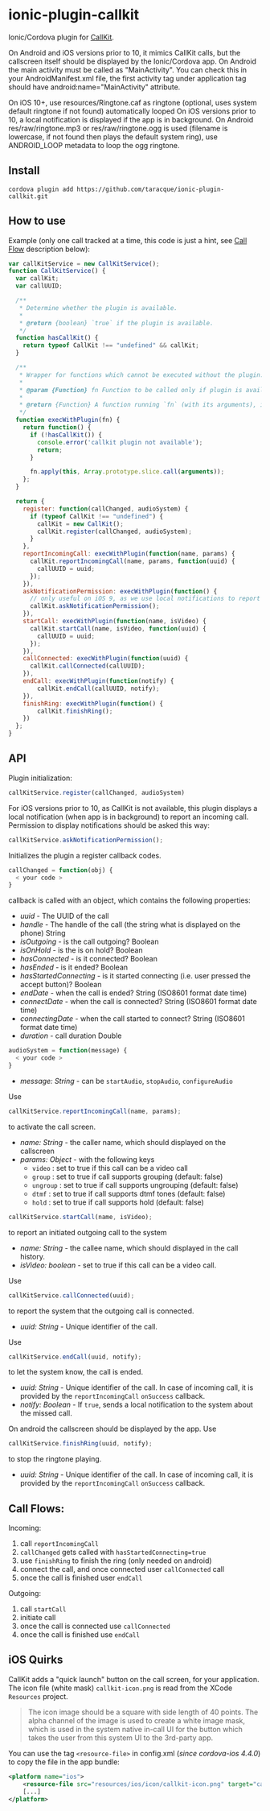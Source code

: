 # ionic-plugin-callkit

Ionic/Cordova plugin for [CallKit](https://developer.apple.com/reference/callkit).

On Android and iOS versions prior to 10, it mimics CallKit calls, but the callscreen itself should be displayed by the Ionic/Cordova app.
On Android the main activity must be called as "MainActivity". You can check this in your AndroidManifest.xml file, the first activity tag under application tag should have android:name="MainActivity" attribute.

On iOS 10+, use resources/Ringtone.caf as ringtone (optional, uses system default ringtone if not found) automatically looped
On iOS versions prior to 10, a local notification is displayed if the app is in background.
On Android res/raw/ringtone.mp3 or res/raw/ringtone.ogg is used (filename is lowercase, if not found then plays the default system ring), use ANDROID_LOOP metadata to loop the ogg ringtone.

## Install

```
cordova plugin add https://github.com/taracque/ionic-plugin-callkit.git
```

## How to use

Example (only one call tracked at a time, this code is just a hint, see [Call Flow](#call-flows) description below):

```javascript
var callKitService = new CallKitService();
function CallKitService() {
  var callKit;
  var callUUID;

  /**
   * Determine whether the plugin is available.
   *
   * @return {boolean} `true` if the plugin is available.
   */
  function hasCallKit() {
    return typeof CallKit !== "undefined" && callKit;
  }

  /**
   * Wrapper for functions which cannot be executed without the plugin.
   *
   * @param {Function} fn Function to be called only if plugin is available.
   *
   * @return {Function} A function running `fn` (with its arguments), if plugin is available.
   */
  function execWithPlugin(fn) {
    return function() {
      if (!hasCallKit()) {
        console.error('callkit plugin not available');
        return;
      }

      fn.apply(this, Array.prototype.slice.call(arguments));
    };
  }

  return {
    register: function(callChanged, audioSystem) {
      if (typeof CallKit !== "undefined") {
        callKit = new CallKit();
        callKit.register(callChanged, audioSystem);
      }
    },
    reportIncomingCall: execWithPlugin(function(name, params) {
      callKit.reportIncomingCall(name, params, function(uuid) {
        callUUID = uuid;
      });
    }),
    askNotificationPermission: execWithPlugin(function() {
      // only useful on iOS 9, as we use local notifications to report incoming calls
      callKit.askNotificationPermission();
    }),
    startCall: execWithPlugin(function(name, isVideo) {
      callKit.startCall(name, isVideo, function(uuid) {
        callUUID = uuid;
      });
    }),
    callConnected: execWithPlugin(function(uuid) {
      callKit.callConnected(callUUID);
    }),
    endCall: execWithPlugin(function(notify) {
        callKit.endCall(callUUID, notify);
    }),
    finishRing: execWithPlugin(function() {
        callKit.finishRing();
    })
  };
}
```

## API

Plugin initialization:

```javascript
callKitService.register(callChanged, audioSystem)
```

For iOS versions prior to 10, as CallKit is not available, this plugin displays
a local notification (when app is in background) to report an incoming call.
Permission to display notifications should be asked this way:

```javascript
callKitService.askNotificationPermission();
```

Initializes the plugin a register callback codes.

```javascript
callChanged = function(obj) {
  < your code >
}
```

callback is called with an object, which contains the following properties:
* *uuid* - The UUID of the call
* *handle* - The handle of the call (the string what is displayed on the phone) String
* *isOutgoing* - is the call outgoing? Boolean
* *isOnHold* - is the is on hold? Boolean
* *hasConnected* - is it connected? Boolean
* *hasEnded* - is it ended? Boolean
* *hasStartedConnecting* - is it started connecting (i.e. user pressed the accept button)? Boolean
* *endDate* - when the call is ended? String (ISO8601 format date time)
* *connectDate* - when the call is connected? String (ISO8601 format date time)
* *connectingDate* - when the call started to connect? String (ISO8601 format date time)
* *duration* - call duration Double

```javascript
audioSystem = function(message) {
  < your code >
}
```
* *message: String* - can be `startAudio`, `stopAudio`, `configureAudio`

Use

```javascript
callKitService.reportIncomingCall(name, params);
```

to activate the call screen.
* *name: String* - the caller name, which should displayed on the callscreen
* *params: Object* - with the following keys
  * `video` : set to true if this call can be a video call
  * `group` : set to true if call supports grouping (default: false)
  * `ungroup` : set to true if call supports ungrouping (default: false)
  * `dtmf` : set to true if call supports dtmf tones (default: false)
  * `hold` : set to true if call supports hold (default: false)

```javascript
callKitService.startCall(name, isVideo);
```

to report an initiated outgoing call to the system
* *name: String* - the callee name, which should displayed in the call history.
* *isVideo: boolean* - set to true if this call can be a video call.

Use

```javascript
callKitService.callConnected(uuid);
```

to report the system that the outgoing call is connected.
* *uuid: String* - Unique identifier of the call.

Use

```javascript
callKitService.endCall(uuid, notify);
```

to let the system know, the call is ended.

* *uuid: String* - Unique identifier of the call. In case of incoming call, it is provided by the `reportIncomingCall` `onSuccess` callback.
* *notify: Boolean* - If `true`, sends a local notification to the system about the missed call.

On android the callscreen should be displayed by the app. Use

```javascript
callKitService.finishRing(uuid, notify);
```

to stop the ringtone playing.

* *uuid: String* - Unique identifier of the call. In case of incoming call, it is provided by the `reportIncomingCall` `onSuccess` callback.

## Call Flows:

Incoming:

1. call `reportIncomingCall`
2. `callChanged` gets called with `hasStartedConnecting=true`
3. use `finishRing` to finish the ring (only needed on android)
4. connect the call, and once connected user `callConnected` call
5. once the call is finished user `endCall`

Outgoing:

1. call `startCall`
2. initiate call
3. once the call is connected use `callConnected`
4. once the call is finished use `endCall`


## iOS Quirks

CallKit adds a "quick launch" button on the call screen, for your application. The icon file (white mask) `callkit-icon.png` is read from the XCode `Resources` project.
> The icon image should be a square with side length of 40 points. The alpha channel of the image is used to create a white image mask, which is used in the system native in-call UI for the button which takes the user from this system UI to the 3rd-party app.

You can use the tag `<resource-file>` in config.xml (*since cordova-ios 4.4.0*) to copy the file in the app bundle:

```xml
<platform name="ios">
    <resource-file src="resources/ios/icon/callkit-icon.png" target="callkit-icon.png" />
    [...]
</platform>
```
